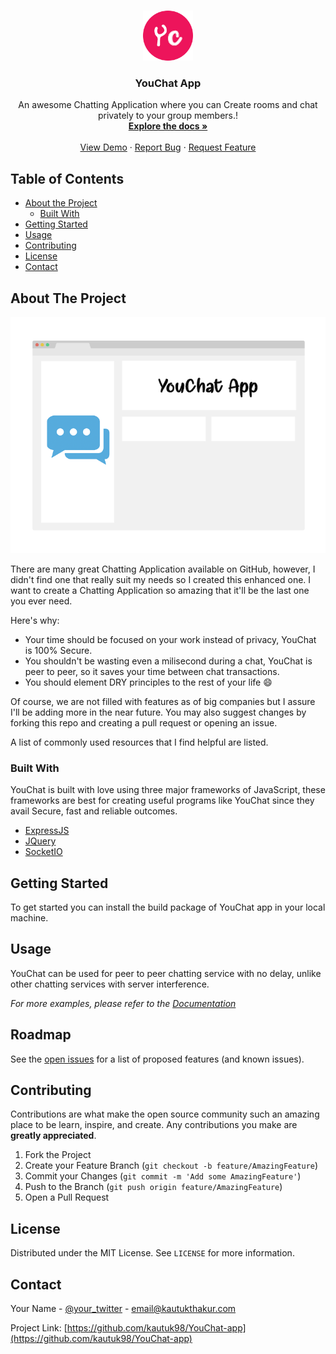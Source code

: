 <!-- PROJECT LOGO -->
<br />
<p align="center">
  <a href="https://github.com/kautuk98/YouChat-app">
    <img src="images/logo.png" alt="Logo" width="80" height="80">
  </a>

  <h3 align="center">YouChat App</h3>

  <p align="center">
    An awesome Chatting Application where you can Create rooms and chat privately to your group members.!
    <br />
    <a href="https://github.com/kautuk98/YouChat-app"><strong>Explore the docs »</strong></a>
    <br />
    <br />
    <a href="https://github.com/kautuk98/YouChat-app">View Demo</a>
    ·
    <a href="https://github.com/kautuk98/YouChat-app/issues">Report Bug</a>
    ·
    <a href="https://github.com/kautuk98/YouChat-app/issues">Request Feature</a>
  </p>
</p>



<!-- TABLE OF CONTENTS -->
## Table of Contents

* [About the Project](#about-the-project)
  * [Built With](#built-with)
* [Getting Started](#getting-started)
* [Usage](#usage)
* [Contributing](#contributing)
* [License](#license)
* [Contact](#contact)



<!-- ABOUT THE PROJECT -->
## About The Project

[![Product Name Screen Shot][product-screenshot]](https://kautukthakur.com)

There are many great Chatting Application available on GitHub, however, I didn't find one that really suit my needs so I created this enhanced one. I want to create a Chatting Application so amazing that it'll be the last one you ever need.

Here's why:
* Your time should be focused on your work instead of privacy, YouChat is 100% Secure.
* You shouldn't be wasting even a milisecond during a chat, YouChat is peer to peer, so it saves your time between chat transactions.
* You should element DRY principles to the rest of your life :smile:

Of course, we are not filled with features as of big companies but I assure I'll be adding more in the near future. You may also suggest changes by forking this repo and creating a pull request or opening an issue.

A list of commonly used resources that I find helpful are listed.

### Built With
YouChat is built with love using three major frameworks of JavaScript, these frameworks are best for creating useful programs like YouChat since they avail Secure, fast and reliable outcomes.

* [ExpressJS](https://expressjs.com)
* [JQuery](https://jquery.com)
* [SocketIO](https://socket.io)



<!-- GETTING STARTED -->
## Getting Started

To get started you can install the build package of YouChat app in your local machine.


<!-- USAGE EXAMPLES -->
## Usage

YouChat can be used for peer to peer chatting service with no delay, unlike other chatting services with server interference.

_For more examples, please refer to the [Documentation](https://kautukthakur.com)_



<!-- ROADMAP -->
## Roadmap

See the [open issues](https://github.com/kautuk98/YouChat-app/issues) for a list of proposed features (and known issues).



<!-- CONTRIBUTING -->
## Contributing

Contributions are what make the open source community such an amazing place to be learn, inspire, and create. Any contributions you make are **greatly appreciated**.

1. Fork the Project
2. Create your Feature Branch (`git checkout -b feature/AmazingFeature`)
3. Commit your Changes (`git commit -m 'Add some AmazingFeature'`)
4. Push to the Branch (`git push origin feature/AmazingFeature`)
5. Open a Pull Request



<!-- LICENSE -->
## License

Distributed under the MIT License. See `LICENSE` for more information.



<!-- CONTACT -->
## Contact

Your Name - [@your_twitter](https://twitter.com/kautuk98) - email@kautukthakur.com

Project Link: [https://github.com/kautuk98/YouChat-app](https://github.com/kautuk98/YouChat-app)

<!-- MARKDOWN LINKS & IMAGES -->
[product-screenshot]: images/screenshot.png